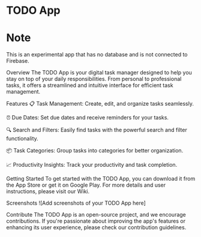 # TODO App

# Note
This is an experimental app that has no database and is not connected to Firebase.

Overview
The TODO App is your digital task manager designed to help you stay on top of your daily responsibilities. From personal to professional tasks, it offers a streamlined and intuitive interface for efficient task management.

Features
📋 Task Management: Create, edit, and organize tasks seamlessly.

⏰ Due Dates: Set due dates and receive reminders for your tasks.

🔍 Search and Filters: Easily find tasks with the powerful search and filter functionality.

📦 Task Categories: Group tasks into categories for better organization.

📈 Productivity Insights: Track your productivity and task completion.

Getting Started
To get started with the TODO App, you can download it from the App Store or get it on Google Play. For more details and user instructions, please visit our Wiki.

Screenshots
![Add screenshots of your TODO App here]

Contribute
The TODO App is an open-source project, and we encourage contributions. If you're passionate about improving the app's features or enhancing its user experience, please check our contribution guidelines.
